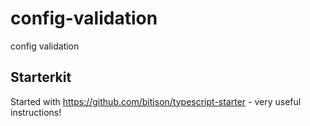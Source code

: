 # config-validation

config validation

## Starterkit
Started with https://github.com/bitjson/typescript-starter - very useful instructions!